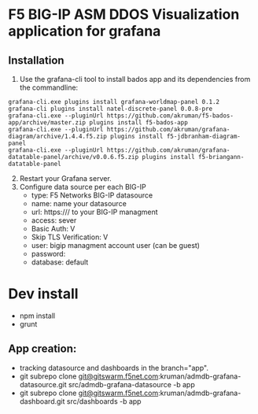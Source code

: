 # F5 BIG-IP ASM DDOS Visualization application for grafana
## Installation
1. Use the grafana-cli tool to install bados app and its dependencies from the commandline:
```
grafana-cli.exe plugins install grafana-worldmap-panel 0.1.2
grafana-cli plugins install natel-discrete-panel 0.0.8-pre
grafana-cli.exe --pluginUrl https://github.com/akruman/f5-bados-app/archive/master.zip plugins install f5-bados-app
grafana-cli.exe --pluginUrl https://github.com/akruman/grafana-diagram/archive/1.4.4.f5.zip plugins install f5-jdbranham-diagram-panel
grafana-cli.exe --pluginUrl https://github.com/akruman/grafana-datatable-panel/archive/v0.0.6.f5.zip plugins install f5-briangann-datatable-panel

```
2. Restart your Grafana server.
3. Configure data source per each BIG-IP
    - type: F5 Networks BIG-IP datasource
    - name: name your datasource
    - url: https://<ip>/ to your BIG-IP managment
    - access: sever
    - Basic Auth: V
    - Skip TLS Verification: V
    - user: bigip managment account user (can be guest)
    - password: 
    - database: default

# Dev install
- npm install
- grunt

## App creation:
- tracking datasource and dashboards in the branch="app".
- git subrepo clone git@gitswarm.f5net.com:kruman/admdb-grafana-datasource.git src/admdb-grafana-datasource -b app
- git subrepo clone git@gitswarm.f5net.com:kruman/admdb-grafana-dashboard.git src/dashboards -b app